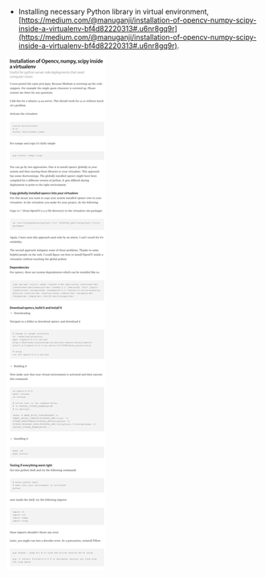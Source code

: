 * Installing necessary Python library in virtual environment, [https://medium.com/@manuganji/installation-of-opencv-numpy-scipy-inside-a-virtualenv-bf4d82220313#.u6nr8gq9r](https://medium.com/@manuganji/installation-of-opencv-numpy-scipy-inside-a-virtualenv-bf4d82220313#.u6nr8gq9r).

![./20161203-1243-gmt+2-installation-of-opencv-numpy-scipy-inside-a-virtualenv-1.png](./20161203-1243-gmt+2-installation-of-opencv-numpy-scipy-inside-a-virtualenv-1.png)